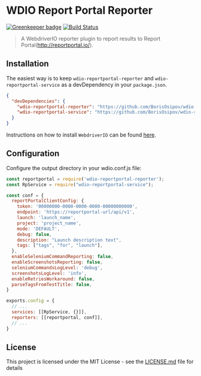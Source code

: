 WDIO Report Portal Reporter
====================

[![Greenkeeper badge](https://badges.greenkeeper.io/BorisOsipov/wdio-reportportal-reporter.svg)](https://greenkeeper.io/)
[![Build Status](https://travis-ci.org/BorisOsipov/wdio-reportportal-reporter.svg?branch=master)](https://travis-ci.org/BorisOsipov/wdio-reportportal-reporter)

> A WebdriverIO reporter plugin to report results to Report Portal(http://reportportal.io/).


## Installation
The easiest way is to keep `wdio-reportportal-reporter` and `wdio-reportportal-service` as a devDependency in your `package.json`.
```json
{
  "devDependencies": {
    "wdio-reportportal-reporter": "https://github.com/BorisOsipov/wdio-rp-tmp.git#master",
    "wdio-reportportal-service": "https://github.com/BorisOsipov/wdio-reportportal-service.git#master"
  }
}
```
Instructions on how to install `WebdriverIO` can be found [here](http://webdriver.io/guide/getstarted/install.html).
## Configuration
Configure the output directory in your wdio.conf.js file:
```js
const reportportal = require('wdio-reportportal-reporter');
const RpService = require("wdio-reportportal-service");

const conf = {
  reportPortalClientConfig: {
    token: '00000000-0000-0000-0000-00000000000',
    endpoint: 'https://reportportal-url/api/v1',
    launch: 'launch_name',
    project: 'project_name',
    mode: 'DEFAULT',
    debug: false,
    description: "Launch description text",
    tags: ["tags", "for", "launch"],
  },
  enableSeleniumCommandReporting: false,
  enableScreenshotsReporting: false,
  seleniumCommandsLogLevel: 'debug',
  screenshotsLogLevel: 'info',
  enableRetriesWorkaround: false,
  parseTagsFromTestTitle: false,
}

exports.config = {
  // ...
  services: [[RpService, {}]],
  reporters: [[reportportal, conf]],
  // ...
}
```

## License

This project is licensed under the MIT License - see the [LICENSE.md](LICENSE.md) file for details
